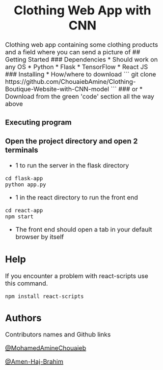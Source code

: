 <span style="font-size:20px;">

<div align="center"> 
 
# Clothing Web App with CNN 

</div>
 Clothing web app containing some clothing products and a field where you can send a picture of 
## Getting Started
### Dependencies
* Should work on any OS
* Python
* Flask
* TensorFlow
* React JS
### Installing
* How/where to download
```
git clone https://github.com/ChouaiebAmine/Clothing-Boutique-Website-with-CNN-model
```
### or
* Download from the green 'code' section all the way above

### Executing program
### Open the project directory and open 2 terminals 
* 1 to run the server in the flask directory
```
cd flask-app
python app.py
```
* 1 in the react directory to run the front end
```
cd react-app
npm start
```
- The front end should open a tab in your default browser by itself
## Help
If you encounter a problem with  react-scripts use this command.
```
npm install react-scripts
```
## Authors
Contributors names and Github links

[@MohamedAmineChouaieb](https://github.com/ChouaiebAmine)

[@Amen-Haj-Brahim](https://github.com/Amen-Haj-Brahim)
</span>

